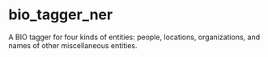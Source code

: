 # bio_tagger_ner
A BIO tagger for four kinds of entities: people, locations, organizations, and names of other miscellaneous entities.
